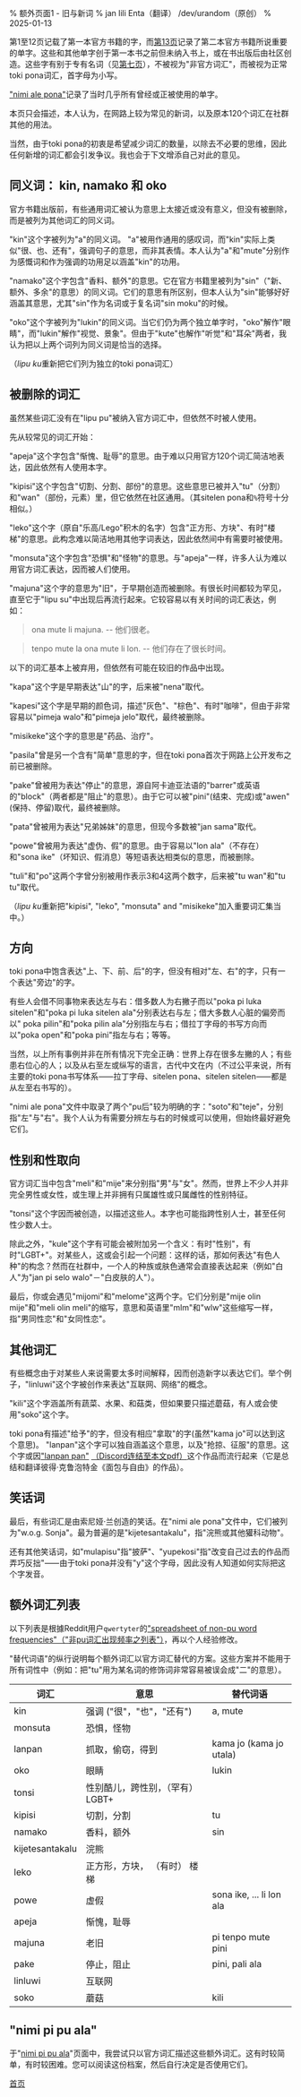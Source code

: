 % 额外页面1 - 旧与新词
% jan lili Enta（翻译） /dev/urandom（原创）
% 2025-01-13

第1至12页记载了第一本官方书籍的字，而[第13页](zh/13)记录了第二本官方书籍所说重要的单字。这些和其他单字创于第一本书之前但未纳入书上，或在书出版后由社区创造。这些字有别于专有名词（见[第七页](zh/7)），不被视为"非官方词汇"，而被视为正常toki pona词汇，首字母为小写。

["nimi ale pona"][nap]记录了当时几乎所有曾经或正被使用的单字。

[nap]:https://docs.google.com/spreadsheets/d/1t-pjAgZDyKPXcCRnEdATFQOxGbQFMjZm-8EvXiQd2Po

本页只会描述，本人认为，在网路上较为常见的新词，以及原本120个词汇在社群其他的用法。

当然，由于toki pona的初衷是希望减少词汇的数量，以除去不必要的思维，因此任何新增的词汇都会引发争议。我也会于下文增添自己对此的意见。

## 同义词： kin, namako 和 oko

官方书籍出版前，有些通用词汇被认为意思上太接近或没有意义，但没有被删除，而是被列为其他词汇的同义词。

"kin"这个字被列为"a"的同义词。 "a"被用作通用的感叹词，而"kin"实际上类似"很、也、还有"，强调句子的意思，而非其表情。本人认为"a"和"mute"分别作为感慨词和作为强调的功用足以涵盖"kin"的功用。
 
"namako"这个字包含"香料、额外"的意思。它在官方书籍里被列为"sin"（"新、额外、多余"的意思）的同义词。它们的意思有所区别，但本人认为"sin"能够好好涵盖其意思，尤其"sin"作为名词或于复名词"sin moku"的时候。

"oko"这个字被列为"lukin"的同义词。当它们仍为两个独立单字时，"oko"解作"眼睛"，而"lukin"解作"视觉、景象"。但由于"kute"也解作"听觉"和"耳朵"两者，我认为把以上两个词列为同义词是恰当的选择。

（*lipu ku*重新把它们列为独立的toki pona词汇）

## 被删除的词汇

虽然某些词汇没有在"lipu pu"被纳入官方词汇中，但依然不时被人使用。

先从较常见的词汇开始：

"apeja"这个字包含"惭愧、耻辱"的意思。由于难以只用官方120个词汇简洁地表达，因此依然有人使用本字。

"kipisi"这个字包含"切割、分割、部份"的意思。这些意思已被并入"tu"（分割）和"wan"（部份，元素）里，但它依然在社区通用。（其sitelen pona和`%`符号十分相似。）

"leko"这个字（原自"乐高/Lego"积木的名字）包含"正方形、方块"、有时"楼梯"的意思。此构念难以简洁地用其他字词表达，因此依然间中有需要时被使用。

"monsuta"这个字包含"恐惧"和"怪物"的意思。与"apeja"一样，许多人认为难以用官方词汇表达，因而被人们使用。

"majuna"这个字的意思为"旧"，于早期创造而被删除。有很长时间都较为罕见，直至它于"lipu su"中出现后再流行起来。它较容易以有关时间的词汇表达，例如：

> ona mute li majuna. -- 他们很老。

> tenpo mute la ona mute li lon. -- 他们存在了很长时间。

以下的词汇基本上被弃用，但依然有可能在较旧的作品中出现。

"kapa"这个字是早期表达"山"的字，后来被"nena"取代。

"kapesi"这个字是早期的颜色词，描述"灰色"、"棕色"、有时"咖啡"，但由于非常容易以"pimeja walo"和"pimeja jelo"取代，最终被删除。

"misikeke"这个字的意思是"药品、治疗"。

"pasila"曾是另一个含有"简单"意思的字，但在toki pona首次于网路上公开发布之前已被删除。

"pake"曾被用为表达"停止"的意思，源自阿卡迪亚法语的"barrer"或英语的"block"（两者都是"阻止"的意思）。由于它可以被"pini"(结束、完成)或"awen"(保持、停留)取代，最终被删除。

"pata"曾被用为表达"兄弟姊妹"的意思，但现今多数被"jan sama"取代。

"powe"曾被用为表达"虚伪、假"的意思。由于容易以"lon ala"（不存在）和"sona ike"（坏知识、假消息）等短语表达相类似的意思，而被删除。

"tuli"和"po"这两个字曾分别被用作表示3和4这两个数字，后来被"tu wan"和"tu tu"取代。

（*lipu ku*重新把"kipisi", "leko", "monsuta" and "misikeke"加入重要词汇集当中。）

## 方向

toki pona中饱含表达"上、下、前、后"的字，但没有相对"左、右"的字，只有一个表达"旁边"的字。

有些人会借不同事物来表达左与右：借多数人为右撇子而以"poka pi luka sitelen"和"poka pi luka sitelen ala"分别表达右与左；借大多数人心脏的偏旁而以" poka pilin"和"poka pilin ala"分别指左与右；借拉丁字母的书写方向而以"poka open"和"poka pini"指左与右；等等。

当然，以上所有事例并非在所有情况下完全正确：世界上存在很多左撇的人；有些患右位心的人；以及从右至左或纵写的语言，古代中文在内（不过公平来说，所有主要的toki pona书写体系⸺拉丁字母、sitelen pona、sitelen sitelen⸺都是从左至右书写的）。

"nimi ale pona"文件中取录了两个"pu后"较为明确的字："soto"和"teje"，分别指"左"与"右"。我个人认为有需要分辨左与右的时候或可以使用，但始终最好避免它们。

## 性别和性取向

官方词汇当中包含"meli"和"mije"来分别指"男"与"女"。然而，世界上不少人并非完全男性或女性，或生理上并非拥有只属雄性或只属雌性的性别特征。

"tonsi"这个字因而被创造，以描述这些人。本字也可能指跨性别人士，甚至任何性少数人士。

除此之外，"kule"这个字有可能会被附加另一个含义：有时"性别"，有时"LGBT+"。对某些人，这或会引起一个问题：这样的话，那如何表达"有色人种"的构念？然而在社群中，一个人的种族或肤色通常会直接表达起来（例如"白人"为"jan pi selo walo"－"白皮肤的人"）。

最后，你或会遇见"mijomi"和"melome"这两个字。它们分别是"mije olin mije"和"meli olin meli"的缩写，意思和英语里"mlm"和"wlw"这些缩写一样，指"男同性恋"和"女同性恋"。

## 其他词汇

有些概念由于对某些人来说需要太多时间解释，因而创造新字以表达它们。举个例子，"linluwi"这个字被创作来表达"互联网、网络"的概念。

"kili"这个字涵盖所有蔬菜、水果、和菇类，但如果要只描述蘑菇，有人或会使用"soko"这个字。

toki pona有描述"给予"的字，但没有相应"拿取"的字(虽然"kama jo"可以达到这个意思)。 "lanpan"这个字可以独自涵盖这个意思，以及"抢掠、征服"的意思。这个字或因["lanpan pan"](https://docs.google.com/document/d/1Pz7rvn7LXPJmJZ6AJxEWa6WuOJys8KHioXLtYkj0k-Q/edit) [（Discord连结至本文pdf）](https://discord.com/channels/301377942062366741/301380012156911616/584171157448687628)这个作品而流行起来（它是总结和翻译彼得·克鲁泡特金《面包与自由》的作品）。

## 笑话词

最后，有些词汇是由索尼娅·兰创造的笑话。在"nimi ale pona"文件中，它们被列为"w.o.g. Sonja"。最为普遍的是"kijetesantakalu"，指"浣熊或其他獾科动物"。

还有其他笑话词，如"mulapisu"指"披萨"、"yupekosi"指"改变自己过去的作品而弄巧反拙"⸺由于toki pona并没有"y"这个字母，因此没有人知道如何实际把这个字发音。

## 额外词汇列表

以下列表是根據Reddit用户`qwertyter`的["spreadsheet of non-pu word
frequencies"（"非pu词汇出现频率之列表"）](https://docs.google.com/spreadsheets/d/1dGd4do1Jk2L2NwW5l7tLgSajAVkUqO0z2UHGu4_Sq_M)，再以个人经验修改。

"替代词语"的纵行说明每个额外词汇以官方词汇替代的方案。这些方案并不能用于所有词性中（例如：把"tu"用为某名词的修饰词非常容易被误会成"二"的意思）。

| 词汇    | 意思	                               | 替代词语               |
|---------|------------------------------------|-----------------------|
| kin     | 强调 ("很"，"也"，"还有")	       | a, mute               |
| monsuta | 恐惧，怪物             	       |                       |
| lanpan  | 抓取，偷窃，得到                      | kama jo (kama jo utala) |
| oko     | 眼睛                               | lukin                 |
| tonsi   | 性别酷儿，跨性别，（罕有）LGBT+       |                       |
| kipisi  | 切割，分割                          | tu                    |
| namako  | 香料，额外                          | sin                   |
| kijetesantakalu | 浣熊                       |                       |
| leko    | 正方形，方块， （有时） 楼梯            |                       |
| powe    | 虚假                               | sona ike, ... li lon ala |
| apeja   | 惭愧，耻辱                          |                       |
| majuna  | 老旧                               | pi tenpo mute pini    |
| pake    | 停止，阻止                          | pini, pali ala        |
| linluwi | 互联网                             |                       |
| soko    | 蘑菇                               | kili                  |

## "nimi pi pu ala"

于"[nimi pi pu ala](nimi_pi_pu_ala/)"页面中，我尝试只以官方词汇描述这些额外词汇。这有时较简单，有时较困难。您可以阅读这份档案，然后自行决定是否使用它们。

[首页](zh)
